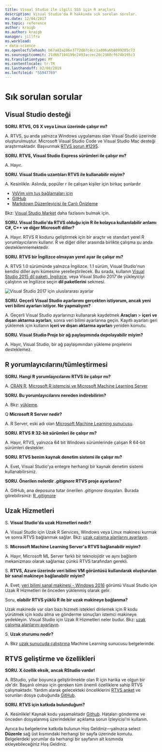 ```yaml
---
title: Visual Studio ile ilgili SSS için R araçları
description: Visual Studio'da R hakkında sık sorulan sorular.
ms.date: 12/04/2017
ms.topic: reference
author: kraigb
ms.author: kraigb
manager: jillfra
ms.workload:
- data-science
ms.openlocfilehash: b67a82a286e3772d87c4cc1ad06a6b8099205c73
ms.sourcegitcommit: 21d667104199c2493accec20c2388cf674b195c3
ms.translationtype: MT
ms.contentlocale: tr-TR
ms.lasthandoff: 02/08/2019
ms.locfileid: "55947769"
---
```

# <a name="frequently-asked-questions"></a>Sık sorulan sorular

## <a name="visual-studio-support"></a>Visual Studio desteği

**SORU. RTVS, OS X veya Linux üzerinde çalışır mı?**

A. RTVS, şu anda yalnızca Windows uygulaması olan Visual Studio üzerinde oluşturulmuştur. Microsoft Visual Studio Code ve Visual Studio Mac desteği araştırmaktadır. Başvurmak [RTVS sorun #1295](https://github.com/Microsoft/RTVS/issues/1295).

**SORU. RTVS, Visual Studio Express sürümleri ile çalışır mı?**

A. Hayır.

**SORU. Visual Studio uzantıları RTVS ile kullanabilir miyim?**

A. Kesinlikle. Aslında, popüler r ile çalışan kişiler için birkaç şunlardır

- [VsVim vim tuş bağlamaları için](https://marketplace.visualstudio.com/items?itemName=JaredParMSFT.VsVim)
- [GitHub](https://marketplace.visualstudio.com/items?itemName=GitHub.GitHubExtensionforVisualStudio)
- [Markdown Düzenleyicisi ile Canlı Önizleme](https://marketplace.visualstudio.com/items?itemName=MadsKristensen.MarkdownEditor)

Bkz: [Visual Studio Market](https://marketplace.visualstudio.com/) daha fazlasını bulmak için.

**SORU. Visual Studio'da RTVS olduğu için R ile kolayca kullanılabilir anlamı C#, C++ ve diğer Microsoft diller?**

A. Hayır. RTVS R kodunu geliştirmek için bir araçtır ve standart yerel R yorumlayıcılarını kullanır. R ve diğer diller arasında birlikte çalışma şu anda desteklenmemektedir.

**SORU. RTVS bir İngilizce olmayan yerel ayar ile çalışır mı?**

A. RTVS 1.0 sürümünde yalnızca İngilizce. 1.1 sürüm, Visual Studio'nun kendisi diller aynı kümesine yerelleştirilecek. Bu sırada, kullanın [Visual Studio 2015 dil paketi, İngilizce](https://www.microsoft.com/download/details.aspx?id=48157), veya Visual Studio 2017'de yükleyiciyi çalıştırın ve İngilizce seçin **dil paketlerini** sekmesi.

![Visual Studio 2017 için uluslararası ayarlar](media/FAQ-international-settings.png)

**SORU. Geçerli Visual Studio ayarlarımı gerçekten istiyorum, ancak yeni veri bilimi ayarları istiyor. Ne yapmalıyım?**

A. Geçerli Visual Studio ayarlarınızı kullanarak kaydetmek **Araçları** > **içeri ve dışarı aktarma ayarları**, sonra veri bilimi ayarlarına geçin. Kayıtlı ayarları geri yüklemek için kullanın **içeri ve dışarı aktarma ayarları** yeniden komutu.

**SORU. Visual Studio Proje bir ağ paylaşımında depolayabilir miyim?**

A. Hayır, Visual Studio, bir ağ paylaşımından yükleme projelerini desteklemez.

## <a name="r-interpretersintegration"></a>R yorumlayıcılarını/tümleştirmesi

**SORU. Hangi R yorumlayıcılarını RTVS ile çalışır mı?**

A. [CRAN R](https://cran.r-project.org/), [Microsoft R istemcisi ve Microsoft Machine Learning Server](/machine-learning-server/)

**SORU. Bu yorumlayıcılarını nereden indirebilirim?**

A. Bkz: [yükleme](installing-r-tools-for-visual-studio.md).

Q **Microsoft R Server nedir?**

A. R Server, eski adı olan [Microsoft Machine Learning sunucusu](/machine-learning-server/what-is-machine-learning-server).

**SORU. RTVS R 32-bit sürümleri ile çalışır mı?**

A. Hayır, RTVS, yalnızca 64 bit Windows sürümlerinde çalışan R 64-bit sürümleri destekler.

**SORU. RTVS benim kaynak denetim sistemi ile çalışır mı?**

A. Evet, Visual Studio'ya entegre herhangi bir kaynak denetim sistemi kullanabilirsiniz.

**SORU. Önerilen nelerdir *.gitignore* RTVS proje ayarlarını?**

A. GitHub, ana deposuna tutar önerilen *.gitignore* dosyaları. Burada görebilirsiniz: [R .gitignore](https://github.com/github/gitignore/blob/master/R.gitignore)

## <a name="remote-services"></a>Uzak Hizmetleri

S. **Visual Studio'da uzak Hizmetleri nedir?**

A. Visual Studio için Uzak R Services, Windows veya Linux makinesi kurmak ve sonra RTVS bağlanmak sağlar. Bkz: [uzak çalışma alanlarını ayarlayın](setting-up-remote-r-workspaces.md).

S. **Microsoft Machine Learning Server'a RTVS bağlanabilir miyim?**

A. Hayır, Microsoft ML Server farklı bir teknolojidir ve aynı bağlantı mekanizması olarak sağlamaz çünkü RTVS tarafından gerekli.

S. **RTVS, Azure üzerinde veri bilimi VM görüntüsü kullanılarak oluşturulan bir sanal makineye bağlanabilir miyim?**

A. Evet; [veri bilimi sanal makinesi - Windows 2016](https://azure.microsoft.com/services/virtual-machines/data-science-virtual-machines/) görüntü Visual Studio için Uzak R Hizmetleri ile önceden yüklenmiş olarak gelir.

Soru, **olabilir RTVS yüklü R ile bir uzak makineye bağlanma?**

Uzak makinede var olan bazı hizmeti istekleri dinlemek için R kodu yürütmek için kodu alma ve gönderme sonuçları istemci makineye yedekleyin. Visual Studio için Uzak R Hizmetleri neler budur. Bkz: [uzak çalışma alanlarını ayarlayın](setting-up-remote-r-workspaces.md).

S. **Uzak oturumu nedir?**

A. Bkz [uzak sunucuda çalıştırma](/machine-learning-server/r/how-to-execute-code-remotely) Machine Learning sunucusu belgelerinde.

## <a name="rtvs-development-and-features"></a>RTVS geliştirme ve özellikleri

**SORU. X özellik eksik, ancak RStudio vardır!**

A. RStudio, yıllar boyunca geliştirilmekte olan R için harika ve olgun bir ıde'dir. Başarılı olması için gereken tüm önemli özelliklere sahip RTVS çalışmaktadır. Yardım alarak gelecekteki önceliklerini [RTVS anket](https://www.surveymonkey.com/r/RTVS1) ve sorunları dosya çubuğunda [GitHub](https://github.com/Microsoft/RTVS/issues/).

**SORU. RTVS için katkıda bulunduğum?**

A. Kesinlikle! Kaynak kodu yaşamaktadır [Github](https://github.com/microsoft/RTVS). Hataları gönderme ve önceden dosyalanmış üzerindekiler açıklama sorun İzleyicisi'ni kullanın.

Ayrıca bu belgelerine katkıda bulunun Hoş Geldiniz&mdash;yalnızca select **Düzenle** sağ üst kısmındaki herhangi bir sayfa üzerinde komutu. Belgelerdeki yorumlar da herhangi bir sayfanın alt kısmında ekleyebileceğiniz Hoş Geldiniz.
